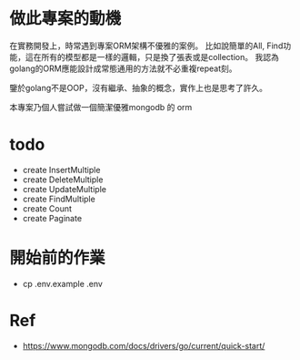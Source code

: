 # 做此專案的動機
在實務開發上，時常遇到專案ORM架構不優雅的案例。
比如說簡單的All, Find功能，這在所有的模型都是一樣的邏輯，只是換了張表或是collection。
我認為golang的ORM應能設計成常態通用的方法就不必重複repeat刻。

鑒於golang不是OOP，沒有繼承、抽象的概念，實作上也是思考了許久。

本專案乃個人嘗試做一個簡潔優雅mongodb 的 orm

# todo
- create InsertMultiple
- create DeleteMultiple
- create UpdateMultiple
- create FindMultiple
- create Count
- create Paginate

# 開始前的作業
- cp .env.example .env

# Ref
- https://www.mongodb.com/docs/drivers/go/current/quick-start/